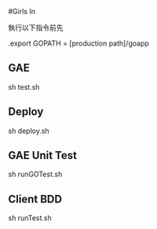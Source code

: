 #Girls In

執行以下指令前先

.export GOPATH = [production path]/goapp

## GAE
sh test.sh

## Deploy
sh deploy.sh

## GAE Unit Test
sh runGOTest.sh

## Client BDD
sh runTest.sh
